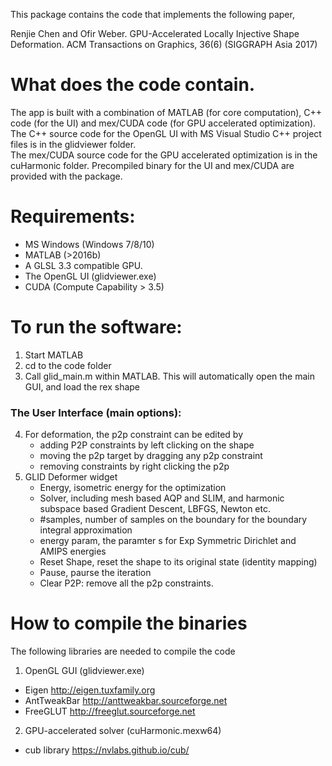 This package contains the code that implements the following paper,

Renjie Chen and Ofir Weber.
GPU-Accelerated Locally Injective Shape Deformation.
ACM Transactions on Graphics, 36(6) (SIGGRAPH Asia 2017)

# What does the code contain.
The app is built with a combination of MATLAB (for core computation), C++ code (for the UI) and mex/CUDA code (for GPU accelerated optimization).
The C++ source code for the OpenGL UI with MS Visual Studio C++ project files is in the glidviewer folder.  
The mex/CUDA source code for the GPU accelerated optimization is in the cuHarmonic folder.
Precompiled binary for the UI and mex/CUDA are provided with the package.

# Requirements:
- MS Windows (Windows 7/8/10)
- MATLAB (>2016b)
- A GLSL 3.3 compatible GPU.
- The OpenGL UI (glidviewer.exe)
- CUDA (Compute Capability > 3.5)

# To run the software:
1. Start MATLAB
2. cd to the code folder
3. Call glid_main.m within MATLAB. This will automatically open the main GUI, and load the rex shape

### The User Interface (main options):
4. For deformation, the p2p constraint can be edited by
    * adding P2P constraints by left clicking on the shape
    * moving the p2p target by dragging any p2p constraint
    * removing constraints by right clicking the p2p
5. GLID Deformer widget
    * Energy, isometric energy for the optimization
    * Solver, including mesh based AQP and SLIM, and harmonic subspace based Gradient Descent, LBFGS, Newton etc.
    * #samples, number of samples on the boundary for the boundary integral approximation
    * energy param, the paramter s for Exp Symmetric Dirichlet and AMIPS energies
    * Reset Shape, reset the shape to its original state (identity mapping)
    * Pause, paurse the iteration
    * Clear P2P: remove all the p2p constraints.

# How to compile the binaries
The following libraries are needed to compile the code
1. OpenGL GUI (glidviewer.exe) 
* Eigen
http://eigen.tuxfamily.org
* AntTweakBar
http://anttweakbar.sourceforge.net
* FreeGLUT
http://freeglut.sourceforge.net

2. GPU-accelerated solver (cuHarmonic.mexw64)
* cub library
https://nvlabs.github.io/cub/


